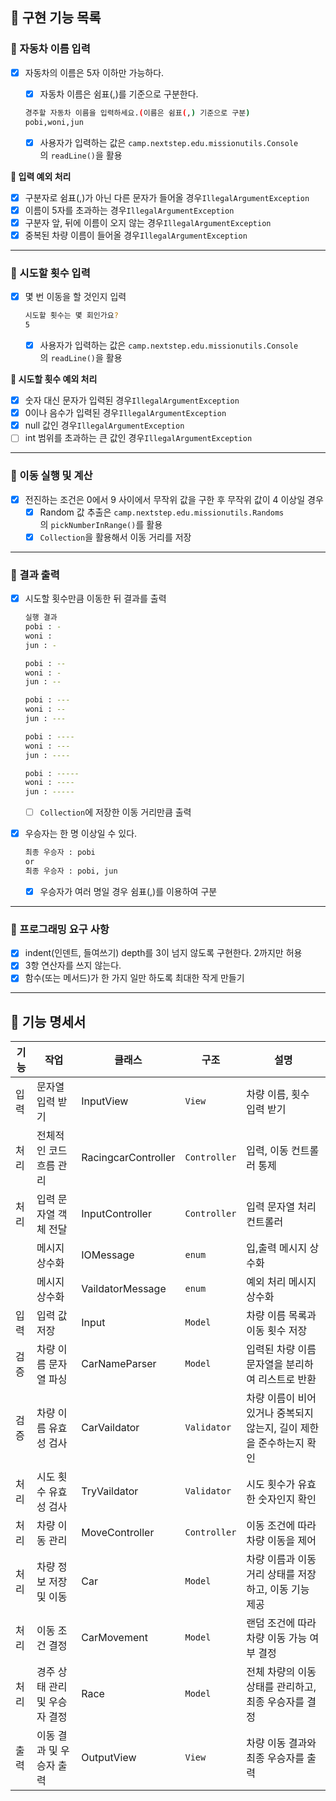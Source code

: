 ## 🎯 구현 기능 목록

### 📌 자동차 이름 입력

- [x]  자동차의 이름은 5자 이하만 가능하다.
   - [x]  자동차 이름은 쉼표(,)를 기준으로 구분한다.

   ```bash
   경주할 자동차 이름을 입력하세요.(이름은 쉼표(,) 기준으로 구분)
   pobi,woni,jun
   ```

   - [x]  사용자가 입력하는 값은 `camp.nextstep.edu.missionutils.Console`의 `readLine()`을 활용


**🚫 입력 예외 처리**

- [x]  구분자로 쉼표(,)가 아닌 다른 문자가 들어올 경우`IllegalArgumentException`
- [x]  이름이 5자를 초과하는 경우`IllegalArgumentException`
- [x]  구분자 앞, 뒤에 이름이 오지 않는 경우`IllegalArgumentException`
- [x]  중복된 차량 이름이 들어올 경우`IllegalArgumentException`

---

### 📌 시도할 횟수 입력

- [x]  몇 번 이동을 할 것인지 입력

   ```bash
   시도할 횟수는 몇 회인가요?
   5
   ```

   - [x]  사용자가 입력하는 값은 `camp.nextstep.edu.missionutils.Console`의 `readLine()`을 활용

**🚫 시도할 횟수 예외 처리**

- [x]  숫자 대신 문자가 입력된 경우`IllegalArgumentException`
- [x]  0이나 음수가 입력된 경우`IllegalArgumentException`
- [x]  null 값인 경우`IllegalArgumentException`
- [ ]  int 범위를 초과하는 큰 값인 경우`IllegalArgumentException`

---

### 📌 이동 실행 및 계산

- [x]  전진하는 조건은 0에서 9 사이에서 무작위 값을 구한 후 무작위 값이 4 이상일 경우
   - [x]  Random 값 추출은 `camp.nextstep.edu.missionutils.Randoms`의 `pickNumberInRange()`를 활용
   - [x]  `Collection`을 활용해서 이동 거리를 저장

---

### 📌 결과 출력

- [x]  시도할 횟수만큼 이동한 뒤 결과를 출력

   ```bash
   실행 결과
   pobi : -
   woni : 
   jun : -
   
   pobi : --
   woni : -
   jun : --
   
   pobi : ---
   woni : --
   jun : ---
   
   pobi : ----
   woni : ---
   jun : ----
   
   pobi : -----
   woni : ----
   jun : -----
   ```

   - [ ]  `Collection`에 저장한 이동 거리만큼 출력
- [x]  우승자는 한 명 이상일 수 있다.

   ```bash
   최종 우승자 : pobi
   or
   최종 우승자 : pobi, jun
   ```

   - [x]  우승자가 여러 명일 경우 쉼표(,)를 이용하여 구분

---

### 📌 프로그래밍 요구 사항

- [x]  indent(인덴트, 들여쓰기) depth를 3이 넘지 않도록 구현한다. 2까지만 허용
- [x]  3항 연산자를 쓰지 않는다.
- [x]  함수(또는 메서드)가 한 가지 일만 하도록 최대한 작게 만들기

---

## **📃** 기능 명세서

| 기능 | 작업 | 클래스 | 구조 | 설명 |
| --- | --- | --- | --- | --- |
| 입력 | 문자열 입력 받기 | InputView | `View` | 차량 이름, 횟수 입력 받기 |
| 처리 | 전체적인 코드 흐름 관리 | RacingcarController | `Controller` | 입력, 이동 컨트롤러 통제 |
| 처리 | 입력 문자열 객체 전달 | InputController | `Controller` | 입력 문자열 처리 컨트롤러 |
|  | 메시지 상수화 | IOMessage | `enum` | 입,출력 메시지 상수화 |
|  | 메시지 상수화 | VaildatorMessage | `enum` | 예외 처리 메시지 상수화 |
| 입력 | 입력 값 저장 | Input | `Model` | 차량 이름 목록과 이동 횟수 저장 |
| 검증 | 차량 이름 문자열 파싱 | CarNameParser | `Model` | 입력된 차량 이름 문자열을 분리하여 리스트로 반환 |
| 검증 | 차량 이름 유효성 검사 | CarVaildator | `Validator` | 차량 이름이 비어 있거나 중복되지 않는지, 길이 제한을 준수하는지 확인 |
| 처리 | 시도 횟수 유효성 검사 | TryVaildator | `Validator` | 시도 횟수가 유효한 숫자인지 확인 |
| 처리 | 차량 이동 관리 | MoveController | `Controller`  | 이동 조건에 따라 차량 이동을 제어 |
| 처리 | 차량 정보 저장 및 이동 | Car | `Model` | 차량 이름과 이동 거리 상태를 저장하고, 이동 기능 제공 |
| 처리 | 이동 조건 결정 | CarMovement | `Model` | 랜덤 조건에 따라 차량 이동 가능 여부 결정 |
| 처리 | 경주 상태 관리 및 우승자 결정 | Race | `Model` | 전체 차량의 이동 상태를 관리하고, 최종 우승자를 결정 |
| 출력 | 이동 결과 및 우승자 출력 | OutputView | `View` | 차량 이동 결과와 최종 우승자를 출력 |